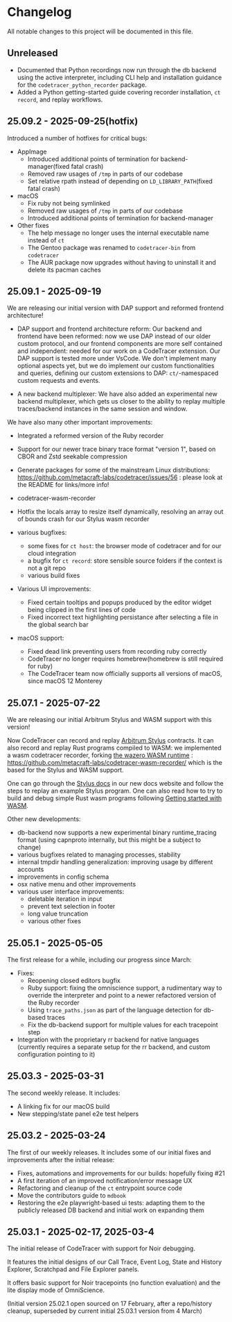 # Changelog

All notable changes to this project will be documented in this file.

## Unreleased

- Documented that Python recordings now run through the db backend using the active interpreter, including CLI help and installation guidance for the `codetracer_python_recorder` package.
- Added a Python getting-started guide covering recorder installation, `ct record`, and replay workflows.

## 25.09.2 - 2025-09-25(hotfix)

Introduced a number of hotfixes for critical bugs:

- AppImage
  - Introduced additional points of termination for backend-manager(fixed fatal crash)
  - Removed raw usages of `/tmp` in parts of our codebase
  - Set relative rpath instead of depending on `LD_LIBRARY_PATH`(fixed fatal crash)
- macOS
  - Fix ruby not being symlinked
  - Removed raw usages of `/tmp` in parts of our codebase
  - Introduced additional points of termination for backend-manager
- Other fixes
  - The help message no longer uses the internal executable name instead of `ct`
  - The Gentoo package was renamed to `codetracer-bin` from `codetracer`
  - The AUR package now upgrades without having to uninstall it and delete its pacman caches

## 25.09.1 - 2025-09-19


We are releasing our initial version with DAP support and reformed frontend architecture!

- DAP support and frontend architecture reform:
  Our backend and frontend have been reformed: now we use DAP instead of our older custom protocol, and
  our frontend components are more self contained and independent: needed for our work on a CodeTracer extension.
  Our DAP support is tested more under VsCode. We don't implement many optional aspects yet, but we do implement our custom
  functionalities and queries, defining our custom extensions to DAP: `ct/`-namespaced custom requests and events.

- A new backend multiplexer:
  We have also added an experimental new backend multiplexer, which gets us closer to the ability to replay multiple traces/backend instances
  in the same session and window.

We have also many other important improvements:

- Integrated a reformed version of the Ruby recorder
- Support for our newer trace binary trace format "version 1", based on CBOR and Zstd seekable compression
- Generate packages for some of the mainstream Linux distributions: https://github.com/metacraft-labs/codetracer/issues/56 :
  please look at the README for links/more info!

- codetracer-wasm-recorder
 - Hotfix the locals array to resize itself dynamically, resolving an array out of bounds crash for our Stylus wasm recorder
- various bugfixes:
  - some fixes for `ct host`: the browser mode of codetracer and for our cloud integration
  - a bugfix for `ct record`: store sensible source folders if the context is not a git repo
  - various build fixes
- Various UI improvements:
  - Fixed certain tooltips and popups produced by the editor widget being clipped in the first lines of code
  - Fixed incorrect text highlighting persistance after selecting a file in the global search bar
- macOS support:
  - Fixed dead link preventing users from recording ruby correctly
  - CodeTracer no longer requires homebrew(homebrew is still required for ruby)
  - The CodeTracer team now officially supports all versions of macOS, since macOS 12 Monterey

## 25.07.1 - 2025-07-22

We are releasing our initial Arbitrum Stylus and WASM support with this version!

Now CodeTracer can record and replay [Arbitrum Stylus](https://arbitrum.io/stylus) contracts.
It can also record and replay Rust programs compiled to WASM: we implemented a wasm codetracer recorder, 
forking [the wazero WASM runtime](https://wazero.io/) : https://github.com/metacraft-labs/codetracer-wasm-recorder/ which is the based for the
Stylus and WASM support.

One can go through the [Stylus docs](https://docs.codetracer.com/getting_started/stylus.html) in our
new docs website and follow the steps to replay an example Stylus program. One can also read how to try to build and debug simple Rust wasm programs following [Getting started with WASM](https://docs.codetracer.com/getting_started/wasm.html).


Other new developments:

* db-backend now supports a new experimental binary runtime\_tracing format (using capnproto internally, but this might be a subject to change)
* various bugfixes related to managing processes, stability
* internal tmpdir handling generalization: improving usage by different accounts
* improvements in config schema
* osx native menu and other improvements
* various user interface improvements: 
  * deletable iteration in input
  * prevent text selection in footer
  * long value truncation
  * various other fixes


## 25.05.1 - 2025-05-05

The first release for a while, including our progress since March:

* Fixes:
    * Reopening closed editors bugfix
    * Ruby support: fixing the omniscience support,
        a rudimentary way to override the interpreter and 
        point to a newer refactored version of the Ruby recorder
    * Using `trace_paths.json` as part of the language detection for db-based traces
    * Fix the db-backend support for multiple values for each tracepoint step
* Integration with the proprietary rr backend for native languages 
    (currently requires a separate setup for the rr backend,  and custom configuration pointing to it)

## 25.03.3 - 2025-03-31

The second weekly release. It includes:

* A linking fix for our macOS build
* New stepping/state panel e2e test helpers


## 25.03.2 - 2025-03-24

The first of our weekly releases. It includes some of our initial fixes and improvements
after the initial release:

* Fixes, automations and improvements for our builds: hopefully fixing #21
* A first iteration of an improved notification/error message UX
* Refactoring and cleanup of the `ct` entrypoint source code
* Move the contributors guide to `mdbook`
* Restoring the e2e playwright-based ui tests: adapting them to the publicly released DB backend and initial work on expanding them

## 25.03.1 - 2025-02-17, 2025-03-4

The initial release of CodeTracer with support for Noir debugging.

It features the initial designs of our Call Trace, Event Log, State
and History Explorer, Scratchpad and File Explorer panels.

It offers basic support for Noir tracepoints (no function evaluation)
and the lite display mode of OmniScience.

(Initial version 25.02.1 open sourced on 17 February, 
after a repo/history cleanup, superseded by current initial 25.03.1 version from 4 March)
